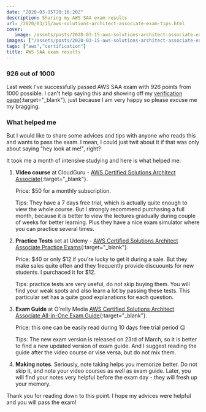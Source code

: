 ```yaml
---
date: "2020-03-15T20:16:20Z"
description: Sharing my AWS SAA exam results
url: /2020/03/15/aws-solutions-architect-associate-exam-tips.html
cover:
   image: /assets/posts/2020-03-15-aws-solutions-architect-associate-exam-tips_AWS-Certified_Solutions-Architect_Associate.png
images: ["/assets/posts/2020-03-15-aws-solutions-architect-associate-exam-tips_AWS-Certified_Solutions-Architect_Associate.png"]
tags: ["aws","certification"]
title: AWS SAA exam results
---
```


### 926 out of 1000
Last week I've successfully passed AWS SAA exam with 926 points from 1000 possible. I can't help saying this and showing off my [verification page](https://www.youracclaim.com/badges/7c6c7a70-63f5-4854-97ab-e5c1ad251231){:target="_blank"}, just because I am very happy so please excuse me my bragging.

### What helped me
But I would like to share some advices and tips with anyone who reads this and wants to pass the exam. I mean, I could just twit about it if that was only about saying "hey look at me!", right? 

It took me a month of intensive studying and here is what helped me:

1. **Video course** at CloudGuru - [AWS Certified Solutions Architect Associate](https://acloud.guru/learn/aws-certified-solutions-architect-associate){:target="_blank"}. 
   
   Price: $50 for a monthly subscription.
   
   Tips: They have a 7 days free trial, which is actually quite enough to view the whole course. But I strongly recommend purchasing a full month, because it is better to view the lectures gradually during couple of weeks for better learning. Plus they have a nice exam simulator where you can practice several times.

2. **Practice Tests** set at Udemy - [AWS Certified Solutions Architect Associate Practice Exams](https://www.udemy.com/course/aws-certified-solutions-architect-associate-amazon-practice-exams-saa-c02/){:target="_blank"}.

   Price: $40 or only $12 if you're lucky to get it during a sale. But they make sales quite often and they frequently provide  discuounts for new students. I purchaced it for $12.

   Tips: practice tests are very useful, do not skip buying them. You will find your weak spots and also learn a lot by passing these tests. This particular set has a quite good explanations for each question.

3. **Exam Guide** at O'relly Media [AWS Certified Solutions Architect Associate All-in-One Exam Guide](https://learning.oreilly.com/library/view/aws-certified-solutions/9781260108262/){:target="_blank"}.

   Price: this one can be easily read during 10 days free trial period :wink:

   Tips: The new exam version is released on 23rd of March, so it is better to find a new updated version of exam guide. And I suggest reading the guide after the video course or vise versa, but do not mix them. 

4. **Making notes**. Seriously, note taking helps you memorize better. Do not skip it, and note your video courses as well as exam guide. Later, you will find your notes very helpful before the exam day - they will fresh up your memory.

Thank you for reading down to this point. I hope my advices were helpful and you will pass the exam!